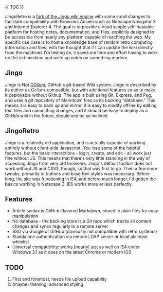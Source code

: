 {{ TOC }}

JingoRetro is a [fork of the Jingo wiki engine](https://github.org/claudioc/jingo) with some small changes to facilitate compatibility with Browsers Ancien such as Netscape Navigator 3 and Internet Explorer 4. The goal is to provide a dead simple self-hostable platform for hosting notes, documentation, and files, explicitly designed to be accessible from nearly any platform capable of reaching the web. My specific use case is to host a knowledge base of random retro computing information and files, with the thought that if I can update the wiki directly from the machines I'm testing on, it saves me time and effort having to work on the old machine and write up notes on something modern.

## Jingo

Jingo Is Not [GOllum](https://github.com/gollum/gollum), GitHub's git-based Wiki system. Jingo is described by its author as Gollum-compatible, but with additional features so as to make it deployable without Github. The app is built using Git, Express, and Pug, and uses a git repository of Markdown files as its backing "database." This means it is easy to back up and mirror, it is easy to modify offline by editing text files and committing changes, and it should be easy to deploy as a GitHub wiki in the future, should one be so inclined.

## JingoRetro

Jingo is a relatively old application, and is actually capable of working entirely without client-side Javascript. You lose some of the helpful features, but the basic interactions - login, create, and edit - all work just fine without JS. This means that there's very little standing in the way of accessing Jingo from very old browsers. Jingo's default toolbar does not work without JS and CSS3, though, so that was first to go. Then a few more tweaks, primarily to buttons and base font styles was necessary. Before long, the site was functioning in IE4, and before much longer, I'd gotten the basics working in Netscape 3. IE6 works more or less perfectly. 

## Features

 - Article syntax is GitHub-flavored Markdown, stored in plain files for easy manipulation
 - No database - the backing store is a Git repo which tracks all content changes and syncs regularly to a remote server
 - SSO via Google or GitHub (obviously not compatible with retro systems)
 - Standalone authentication via remote LDAP server or local plaintext whitelist
 - Universal compatibility: works [nearly] just as well on IE4 under Windows 3.1 as it does on the latest Chrome or modern iOS

## TODO

 1. First and foremost, needs file upload capability
 2. (maybe) theming, advanced styling